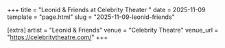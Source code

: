 +++
title = "Leonid & Friends at Celebrity Theater "
date = 2025-11-09
template = "page.html"
slug = "2025-11-09-leonid-friends"

[extra]
artist = "Leonid & Friends"
venue = "Celebrity Theatre"
venue_url = "https://celebritytheatre.com/"
+++
